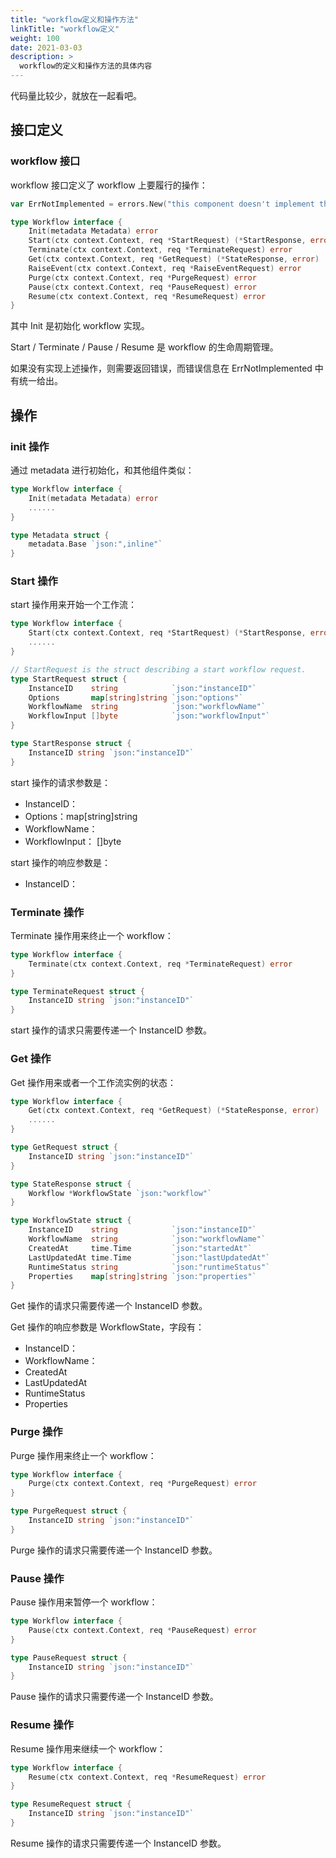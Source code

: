 ```yaml
---
title: "workflow定义和操作方法"
linkTitle: "workflow定义"
weight: 100
date: 2021-03-03
description: >
  workflow的定义和操作方法的具体内容
---
```


代码量比较少，就放在一起看吧。

## 接口定义

### workflow 接口

workflow 接口定义了 workflow 上要履行的操作：

```go
var ErrNotImplemented = errors.New("this component doesn't implement the current API operation")

type Workflow interface {
	Init(metadata Metadata) error
	Start(ctx context.Context, req *StartRequest) (*StartResponse, error)
	Terminate(ctx context.Context, req *TerminateRequest) error
	Get(ctx context.Context, req *GetRequest) (*StateResponse, error)
	RaiseEvent(ctx context.Context, req *RaiseEventRequest) error
	Purge(ctx context.Context, req *PurgeRequest) error
	Pause(ctx context.Context, req *PauseRequest) error
	Resume(ctx context.Context, req *ResumeRequest) error
}
```

其中 Init 是初始化 workflow 实现。

Start / Terminate / Pause / Resume 是 workflow 的生命周期管理。

如果没有实现上述操作，则需要返回错误，而错误信息在 ErrNotImplemented 中有统一给出。

## 操作

### init 操作

通过 metadata 进行初始化，和其他组件类似：

```go
type Workflow interface {
	Init(metadata Metadata) error
	......
}

type Metadata struct {
	metadata.Base `json:",inline"`
}
```

### Start 操作

start 操作用来开始一个工作流：

```go
type Workflow interface {
	Start(ctx context.Context, req *StartRequest) (*StartResponse, error)
	......
}

// StartRequest is the struct describing a start workflow request.
type StartRequest struct {
	InstanceID    string            `json:"instanceID"`
	Options       map[string]string `json:"options"`
	WorkflowName  string            `json:"workflowName"`
	WorkflowInput []byte            `json:"workflowInput"`
}

type StartResponse struct {
	InstanceID string `json:"instanceID"`
}
```

start 操作的请求参数是：

- InstanceID：
- Options：map[string]string
- WorkflowName：
- WorkflowInput： []byte


start 操作的响应参数是：

- InstanceID：

### Terminate 操作

Terminate 操作用来终止一个 workflow：

```go
type Workflow interface {
	Terminate(ctx context.Context, req *TerminateRequest) error
}

type TerminateRequest struct {
	InstanceID string `json:"instanceID"`
}
```

start 操作的请求只需要传递一个 InstanceID 参数。

### Get 操作

Get 操作用来或者一个工作流实例的状态：

```go
type Workflow interface {
	Get(ctx context.Context, req *GetRequest) (*StateResponse, error)
	......
}

type GetRequest struct {
	InstanceID string `json:"instanceID"`
}

type StateResponse struct {
	Workflow *WorkflowState `json:"workflow"`
}

type WorkflowState struct {
	InstanceID    string            `json:"instanceID"`
	WorkflowName  string            `json:"workflowName"`
	CreatedAt     time.Time         `json:"startedAt"`
	LastUpdatedAt time.Time         `json:"lastUpdatedAt"`
	RuntimeStatus string            `json:"runtimeStatus"`
	Properties    map[string]string `json:"properties"`
}
```

Get 操作的请求只需要传递一个 InstanceID 参数。


Get 操作的响应参数是 WorkflowState，字段有：

- InstanceID：
- WorkflowName：
- CreatedAt
- LastUpdatedAt
- RuntimeStatus
- Properties



### Purge 操作

Purge 操作用来终止一个 workflow：

```go
type Workflow interface {
	Purge(ctx context.Context, req *PurgeRequest) error
}

type PurgeRequest struct {
	InstanceID string `json:"instanceID"`
}
```

Purge 操作的请求只需要传递一个 InstanceID 参数。

### Pause 操作

Pause 操作用来暂停一个 workflow：

```go
type Workflow interface {
	Pause(ctx context.Context, req *PauseRequest) error
}

type PauseRequest struct {
	InstanceID string `json:"instanceID"`
}
```

Pause 操作的请求只需要传递一个 InstanceID 参数。

### Resume 操作

Resume 操作用来继续一个 workflow：

```go
type Workflow interface {
	Resume(ctx context.Context, req *ResumeRequest) error
}

type ResumeRequest struct {
	InstanceID string `json:"instanceID"`
}
```

Resume 操作的请求只需要传递一个 InstanceID 参数。